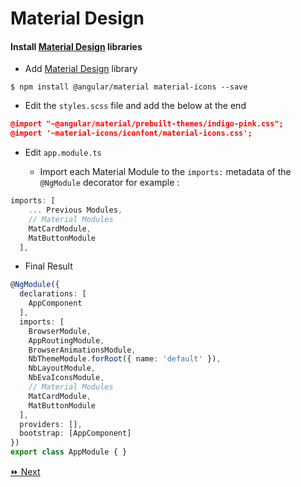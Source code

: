 # Material Design

#### Install [Material Design](https://material.angular.io) libraries

* Add [Material Design](https://material.angular.io) library

```
$ npm install @angular/material material-icons --save
```

* Edit the `styles.scss` file and add the below at the end

```json
@import "~@angular/material/prebuilt-themes/indigo-pink.css";
@import '~material-icons/iconfont/material-icons.css';
```


* Edit `app.module.ts`

   - Import each Material Module to the `imports:` metadata of the `@NgModule` decorator for example :


```typescript
imports: [
    ... Previous Modules,
    // Material Modules
    MatCardModule,
    MatButtonModule
  ],
```

* Final Result

```typescript
@NgModule({
  declarations: [
    AppComponent
  ],
  imports: [
    BrowserModule,
    AppRoutingModule,
    BrowserAnimationsModule,
    NbThemeModule.forRoot({ name: 'default' }),
    NbLayoutModule,
    NbEvaIconsModule,
    // Material Modules
    MatCardModule,
    MatButtonModule
  ],
  providers: [],
  bootstrap: [AppComponent]
})
export class AppModule { }
```

[:fast_forward: Next ](navbar.md)
